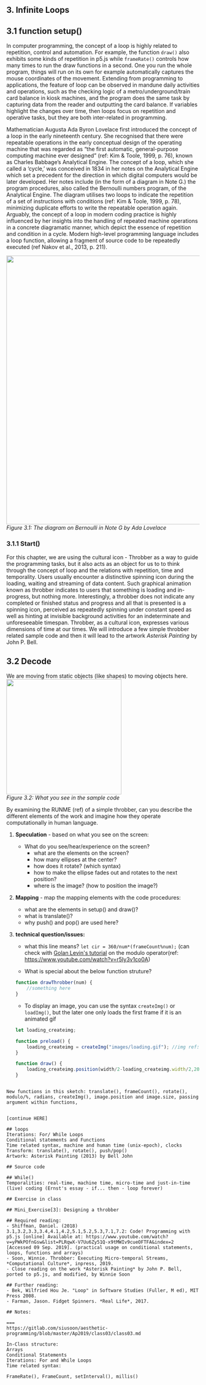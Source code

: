 ## 3. Infinite Loops

## 3.1 function setup()
In computer programming, the concept of a loop is highly related to repetition, control and automation. For example, the function `draw()` also exhibits some kinds of repetition in p5.js while `frameRate()` controls how many times to run the draw functions in a second. One you run the whole program, things will run on its own for example automatically captures the mouse coordinates of the movement. Extending from programming to applications, the feature of loop can be observed in mandune daily activities and operations, such as the checking logic of a metro/underground/train card balance in kiosk machines, and the program does the same task by capturing data from the reader and outputting the card balance. If variables highlight the changes over time, then loops focus on repetition and operative tasks, but they are both inter-related in programming. 

Mathematician Augusta Ada Byron Lovelace first introduced the concept of a loop in the early nineteenth century. She recognised that there were repeatable operations in the early conceptual design of the operating machine that was regarded as “the first automatic, general-purpose computing machine ever designed” (ref: Kim & Toole, 1999, p. 76), known as Charles Babbage’s Analytical Engine. The concept of a loop, which she called a ‘cycle,’ was conceived in 1834 in her notes on the Analytical Engine which set a precedent for the direction in which digital computers would be later developed. Her notes include (in the form of a diagram in Note G.) the program procedures, also called the Bernoulli numbers program, of the Analytical Engine. The diagram utilises two loops to indicate the repetition of a set of instructions with conditions (ref: Kim & Toole, 1999, p. 78), minimizing duplicate efforts to write the repeatable operation again. Arguably, the concept of a loop in modern coding practice is highly influenced by her insights into the handling of repeated machine operations in a concrete diagramatic manner, which depict the essence of repetition and condition in a cycle. Modern high-level programming language includes a loop function, allowing a fragment of source code to be repeatedly executed (ref Nakov et al., 2013, p. 211). 

<img src="http://media.factmyth.com/2015/10/ada-lovelace-bernoulli-note-g.jpg" width ="700"><br>
*Figure 3.1: The diagram on Bernoulli in Note G by Ada Lovelace*

### 3.1.1 Start()
For this chapter, we are using the cultural icon - Throbber as a way to guide the programming tasks, but it also acts as an object for us to to think through the concept of loop and the relations with repetition, time and temporality. Users usually encounter a distinctive spinning icon during the loading, waiting and streaming of data content. Such graphical animation known as throbber indicates to users that something is loading and in-progress, but nothing more. Interestingly, a throbber does not indicate any completed or finished status and progress and all that is presented is a spinning icon, perceived as repeatedly spinning under constant speed as well as hinting at invisible background activities for an indeterminate and unforeseeable timespan. Throbber, as a cultural icon, expresses various dimensions of time at our times. We will introduce a few simple throbber related sample code and then it will lead to the artwork *Asterisk Painting* by John P. Bell.  

## 3.2 Decode 
We are moving from static objects (like shapes) to moving objects here. 
<img src="https://gitlab.com/siusoon/aesthetic-programming/raw/master/Ap2019/class03/throbber.gif" width="300"><br>
*Figure 3.2: What you see in the sample code* 

By examining the RUNME (ref) of a simple throbber, can you describe the different elements of the work and imagine how they operate computationally in human language.

1) **Speculation** - based on what you see on the screen:
    - What do you see/hear/experience on the screen?
        - what are the elements on the screen?
        - how many ellipses at the center?
        - how does it rotate? (which syntax)
        - how to make the ellipse fades out and rotates to the next position?
        - where is the image? (how to position the image?)
        
2) **Mapping** - map the mapping elements with the code procedures:
    - what are the elements in setup() and draw()?
    - what is translate()?
    - why push() and pop() are used here?
    
3) **technical question/issues:**
    - what this line means? `let cir = 360/num*(frameCount%num);` (can check with [Golan Levin's tutorial](https://www.youtube.com/watch?v=r5Iy3v1co0A) on the modulo operator(ref: https://www.youtube.com/watch?v=r5Iy3v1co0A) 
    
    - What is special about the below function struture? 
    
    ```javascript
    function drawThrobber(num) {
        //something here
    }
   ```
   
    - To display an image, you can use the syntax  `createImg()` or  `loadImg()`, but the later one only loads the first frame if it is an animated gif
    
    ```javascript
    let loading_createimg;

    function preload() {
        loading_createimg = createImg("images/loading.gif"); //img ref: http://i.imgur.com/omGnqz7.gif
    }

    function draw() {
        loading_createimg.position(width/2-loading_createimg.width/2,20); //loads GIF - related to the width of the gif
    }
  ```

New functions in this sketch: translate(), frameCount(), rotate(), modulo/%, radians, createImg(), image.position and image.size, passing argument within functions,


[continue HERE]

## loops
Iterations: For/ While Loops
Conditional statements and Functions
Time related syntax, machine and human time (unix-epoch), clocks
Transform: translate(), rotate(), push/pop()
Artwork: Asterisk Painting (2013) by Bell John

## Source code

## While()
Temporalities: real-time, machine time, micro-time and just-in-time (live) coding (Ernst's essay - if... then - loop forever)

## Exercise in class

## Mini_Exercise[3]: Designing a throbber 

## Required reading:
- Shiffman, Daniel. (2018) 3.1,3.2,3.3,3.4,4.1,4.2,5.1,5.2,5.3,7.1,7.2: Code! Programming with p5.js [online] Available at: https://www.youtube.com/watch?v=yPWkPOfnGsw&list=PLRqwX-V7Uu6Zy51Q-x9tMWIv9cueOFTFA&index=2 [Accessed 09 Sep. 2019]. (practical usage on conditional statements, loops, functions and arrays)
- Soon, Winnie. Throbber: Executing Micro-temporal Streams, *Computational Culture*, inpress, 2019.
- Close reading on the work *Asterisk Painting* by John P. Bell, ported to p5.js, and modified, by Winnie Soon 

## Further reading:
- Bek, Wilfried Hou Je. "Loop" in Software Studies (Fuller, M ed), MIT Press 2008.
- Farman, Jason. Fidget Spinners. *Real Life*, 2017.

## Notes: 

===
https://gitlab.com/siusoon/aesthetic-programming/blob/master/Ap2019/class03/class03.md

In-Class structure:
Arrays
Conditional Statements
Iterations: For and While Loops
Time related syntax:

FrameRate(), FrameCount, setInterval(), millis()




